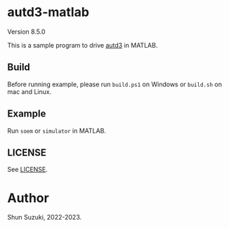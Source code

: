 # autd3-matlab

Version 8.5.0

This is a sample program to drive [autd3](https://github.com/shinolab/autd3) in MATLAB.

## Build

Before running example, please run `build.ps1` on Windows or `build.sh` on mac and Linux.

## Example

Run `soem` or `simulator` in MATLAB.

## LICENSE

See [LICENSE](https://github.com/shinolab/autd3/blob/master/LICENSE).

# Author

Shun Suzuki, 2022-2023.
